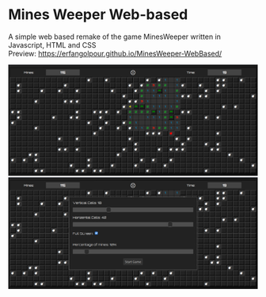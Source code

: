 # Mines Weeper Web-based
A simple web based remake of the game MinesWeeper written in Javascript, HTML and CSS<br/>
Preview: https://erfangolpour.github.io/MinesWeeper-WebBased/

<img alt="Game Screenshot" src='ScreenShots/Screenshot at 2020-09-29 18-05-47.png' />
<img alt="Game Screenshot" src='ScreenShots/Screenshot at 2020-09-29 18-05-57.png' />
